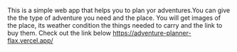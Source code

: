 This is a simple web app that helps you to plan yor adventures.You can give the the type of adventure you need and the place. You will get images of the place, its weather condition the things needed to carry and the link to buy them.
Check out the link below
https://adventure-planner-flax.vercel.app/
